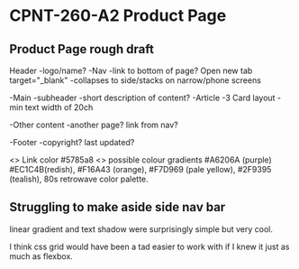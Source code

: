# CPNT-260-A2 Product Page

## Product Page rough draft

Header
  -logo/name?
  -Nav
    -link to bottom of page? Open new tab target="_blank"
    -collapses to side/stacks on narrow/phone screens

-Main
  -subheader
  -short description of content?
-Article
  -3 Card layout
  -min text width of 20ch

-Other content
  -another page? link from nav?

-Footer
  -copyright? last updated?


<> Link color #5785a8
<> possible colour gradients #A6206A (purple) #EC1C4B(redish), #F16A43 (orange), #F7D969 (pale yellow), #2F9395 (tealish), 80s retrowave color palette.

## Struggling to make aside side nav bar
linear gradient and text shadow were surprisingly simple but very cool.

I think css grid would have been a tad easier to work with if I knew it just as much as flexbox.